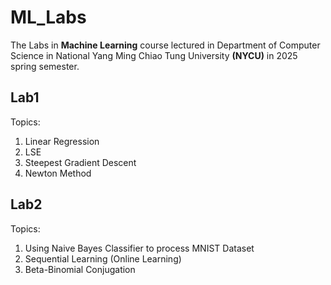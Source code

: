 # ML_Labs
The Labs in **Machine Learning** course lectured in Department of Computer Science in National Yang Ming Chiao Tung University **(NYCU)** in 2025 spring semester.
## Lab1
Topics: 
1. Linear Regression
2. LSE
3. Steepest Gradient Descent
4. Newton Method

## Lab2
Topics:
1. Using Naive Bayes Classifier to process MNIST Dataset
2. Sequential Learning (Online Learning)
3. Beta-Binomial Conjugation 
